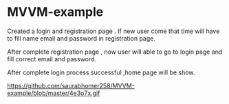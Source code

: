 # MVVM-example

Created a login and registration page . If new user come that time will have to fill name email and password in registration page.

After complete registration page , now user will able to go to login page and fill correct email and password.

After complete login process successful ,home page will be show.

https://github.com/saurabhomer258/MVVM-example/blob/master/4e3o7x.gif
